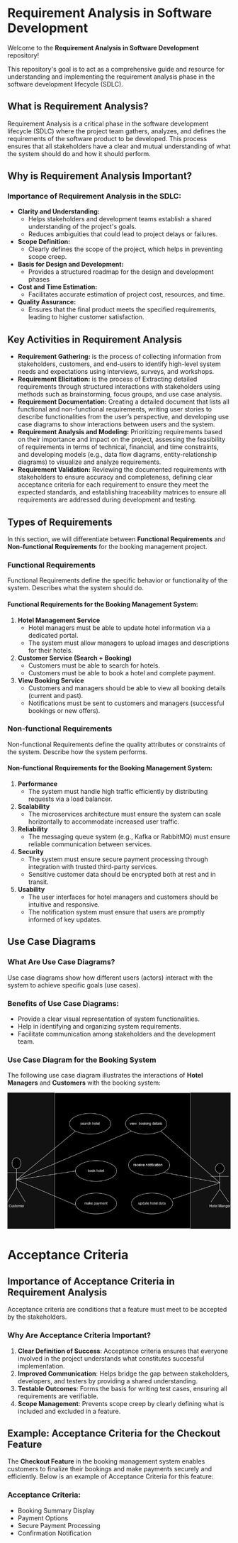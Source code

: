 # Requirement Analysis in Software Development

Welcome to the **Requirement Analysis in Software Development** repository!

This repository's goal is to act as a comprehensive guide and resource for understanding and implementing the requirement analysis phase in the software development lifecycle (SDLC).

## What is Requirement Analysis?

Requirement Analysis is a critical phase in the software development lifecycle (SDLC) where the project team gathers, analyzes, and defines the requirements of the software product to be developed. This process ensures that all stakeholders have a clear and mutual understanding of what the system should do and how it should perform.

## Why is Requirement Analysis Important?

### Importance of Requirement Analysis in the SDLC:

- **Clarity and Understanding:**
  - Helps stakeholders and development teams establish a shared understanding of the project's goals.
  - Reduces ambiguities that could lead to project delays or failures.
- **Scope Definition:**
  - Clearly defines the scope of the project, which helps in preventing scope creep.
- **Basis for Design and Development:**
  - Provides a structured roadmap for the design and development phases
- **Cost and Time Estimation:**
  - Facilitates accurate estimation of project cost, resources, and time.
- **Quality Assurance:**
  - Ensures that the final product meets the specified requirements, leading to higher customer satisfaction.

## Key Activities in Requirement Analysis

- **Requirement Gathering:** is the process of collecting information from stakeholders, customers, and end-users to identify high-level system needs and expectations using interviews, surveys, and workshops.
- **Requirement Elicitation:** is the process of Extracting detailed requirements through structured interactions with stakeholders using methods such as brainstorming, focus groups, and use case analysis.
- **Requirement Documentation:** Creating a detailed document that lists all functional and non-functional requirements, writing user stories to describe functionalities from the user’s perspective, and developing use case diagrams to show interactions between users and the system.
- **Requirement Analysis and Modeling:** Prioritizing requirements based on their importance and impact on the project, assessing the feasibility of requirements in terms of technical, financial, and time constraints, and developing models (e.g., data flow diagrams, entity-relationship diagrams) to visualize and analyze requirements.
- **Requirement Validation:** Reviewing the documented requirements with stakeholders to ensure accuracy and completeness, defining clear acceptance criteria for each requirement to ensure they meet the expected standards, and establishing traceability matrices to ensure all requirements are addressed during development and testing.

## Types of Requirements

In this section, we will differentiate between **Functional Requirements** and **Non-functional Requirements** for the booking management project.

### Functional Requirements

Functional Requirements define the specific behavior or functionality of the system. Describes what the system should do.

#### Functional Requirements for the Booking Management System:

1. **Hotel Management Service**
   - Hotel managers must be able to update hotel information via a dedicated portal.
   - The system must allow managers to upload images and descriptions for their hotels.
2. **Customer Service (Search + Booking)**
   - Customers must be able to search for hotels.
   - Customers must be able to book a hotel and complete payment.
3. **View Booking Service**
   - Customers and managers should be able to view all booking details (current and past).
   - Notifications must be sent to customers and managers (successful bookings or new offers).

### Non-functional Requirements

Non-functional Requirements define the quality attributes or constraints of the system. Describe how the system performs.

#### Non-functional Requirements for the Booking Management System:

1. **Performance**
   - The system must handle high traffic efficiently by distributing requests via a load balancer.
2. **Scalability**
   - The microservices architecture must ensure the system can scale horizontally to accommodate increased user traffic.
3. **Reliability**
   - The messaging queue system (e.g., Kafka or RabbitMQ) must ensure reliable communication between services.
4. **Security**
   - The system must ensure secure payment processing through integration with trusted third-party services.
   - Sensitive customer data should be encrypted both at rest and in transit.
5. **Usability**
   - The user interfaces for hotel managers and customers should be intuitive and responsive.
   - The notification system must ensure that users are promptly informed of key updates.

## Use Case Diagrams

### What Are Use Case Diagrams?

Use case diagrams show how different users (actors) interact with the system to achieve specific goals (use cases).

### Benefits of Use Case Diagrams:

- Provide a clear visual representation of system functionalities.
- Help in identifying and organizing system requirements.
- Facilitate communication among stakeholders and the development team.

### Use Case Diagram for the Booking System

The following use case diagram illustrates the interactions of **Hotel Managers** and **Customers** with the booking system:

![Use Case Diagram](./alx-booking-uc.png)

# Acceptance Criteria

## Importance of Acceptance Criteria in Requirement Analysis

Acceptance criteria are conditions that a feature must meet to be accepted by the stakeholders.

### Why Are Acceptance Criteria Important?

1. **Clear Definition of Success**: Acceptance criteria ensures that everyone involved in the project understands what constitutes successful implementation.
2. **Improved Communication**: Helps bridge the gap between stakeholders, developers, and testers by providing a shared understanding.
3. **Testable Outcomes**: Forms the basis for writing test cases, ensuring all requirements are verifiable.
4. **Scope Management**: Prevents scope creep by clearly defining what is included and excluded in a feature.

## Example: Acceptance Criteria for the Checkout Feature

The **Checkout Feature** in the booking management system enables customers to finalize their bookings and make payments securely and efficiently. Below is an example of Acceptance Criteria for this feature:

### Acceptance Criteria:

- Booking Summary Display
- Payment Options
- Secure Payment Processing
- Confirmation Notification
